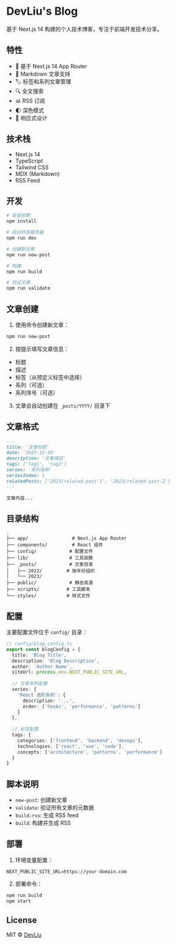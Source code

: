 # DevLiu's Blog

基于 Next.js 14 构建的个人技术博客，专注于前端开发技术分享。

## 特性

- 🚀 基于 Next.js 14 App Router
- 📝 Markdown 文章支持
- 🏷️ 标签和系列文章管理
- 🔍 全文搜索
- 📊 RSS 订阅
- 🌓 深色模式
- 🎨 响应式设计

## 技术栈

- Next.js 14
- TypeScript
- Tailwind CSS
- MDX (Markdown)
- RSS Feed

## 开发

```bash
# 安装依赖
npm install

# 启动开发服务器
npm run dev

# 创建新文章
npm run new-post

# 构建
npm run build

# 验证文章
npm run validate
```

## 文章创建

1. 使用命令创建新文章：

```bash
npm run new-post
```

2. 按提示填写文章信息：
- 标题
- 描述
- 标签（从预定义标签中选择）
- 系列（可选）
- 系列序号（可选）

3. 文章会自动创建在 `_posts/YYYY/` 目录下

## 文章格式

```markdown
---
title: '文章标题'
date: '2023-12-20'
description: '文章描述'
tags: ['tag1', 'tag2']
series: '系列名称'
seriesIndex: 1
relatedPosts: ['2023/related-post-1', '2023/related-post-2']
---

文章内容...
```

## 目录结构

```
.
├── app/                # Next.js App Router
├── components/         # React 组件
├── config/            # 配置文件
├── lib/               # 工具函数
├── _posts/            # 文章目录
│   ├── 2022/         # 按年份组织
│   └── 2023/
├── public/            # 静态资源
├── scripts/          # 工具脚本
└── styles/           # 样式文件
```

## 配置

主要配置文件位于 `config/` 目录：

```typescript
// config/blog.config.ts
export const blogConfig = {
  title: 'Blog Title',
  description: 'Blog Description',
  author: 'Author Name',
  siteUrl: process.env.NEXT_PUBLIC_SITE_URL,
  
  // 文章系列配置
  series: {
    'React 进阶系列': {
      description: '...',
      order: ['hooks', 'performance', 'patterns']
    }
  },
  
  // 标签配置
  tags: {
    categories: ['frontend', 'backend', 'devops'],
    technologies: ['react', 'vue', 'node'],
    concepts: ['architecture', 'patterns', 'performance']
  }
}
```

## 脚本说明

- `new-post`: 创建新文章
- `validate`: 验证所有文章的元数据
- `build:rss`: 生成 RSS feed
- `build`: 构建并生成 RSS

## 部署

1. 环境变量配置：

```env
NEXT_PUBLIC_SITE_URL=https://your-domain.com
```

2. 部署命令：

```bash
npm run build
npm start
```

## License

MIT © [DevLiu](https://github.com/devliu)